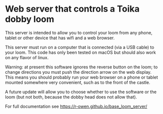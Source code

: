 # Web server that controls a Toika dobby loom

This server is intended to allow you to control your loom from any phone, tablet or other device that has wifi and a web browser.

This server must run on a computer that is connected (via a USB cable) to your loom.
This code has only been tested on macOS but should also work on any flavor of linux.

Warning: at present this software ignores the reverse button on the loom;
to change directions you must push the direction arrow on the web display.
This means you should probably run your web browser on a phone or tablet mounted somewhere very convenient,
such as to the front of the castle.

A future update will allow you to choose whether to use the software or the loom (but not both,
because the dobby head does not allow that).

For full documentation see https://r-owen.github.io/base_loom_server/
